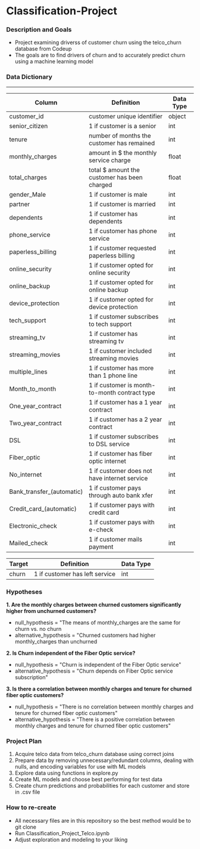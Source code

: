 # Classification-Project

### Description and Goals
- Project examining driverss of customer churn using the telco_churn database from Codeup
- The goals are to find drivers of churn and to accurately predict churn using a machine learning model

### Data Dictionary
---
| Column | Definition | Data Type |
| ----- | ----- | ----- |
|customer_id| customer unique identifier | object |
|senior_citizen| 1 if customer is a senior| int|
|tenure| number of months the customer has remained| int|
|monthly_charges| amount in $ the monthly service charge| float|
|total_charges | total $ amount the customer has been charged| float|
|gender_Male| 1 if customer is male| int|
|partner| 1 if customer is married| int|
|dependents| 1 if customer has dependents| int|
|phone_service| 1 if customer has phone service| int|
|paperless_billing| 1 if customer requested paperless billing| int|
|online_security| 1 if customer opted for online security|int|
|online_backup| 1 if customer opted for online backup|int|
|device_protection| 1 if customer opted for device protection| int|
|tech_support| 1 if customer subscribes to tech support| int|
|streaming_tv| 1 if customer has streaming tv| int|
|streaming_movies| 1 if customer included streaming movies| int|
|multiple_lines| 1 if customer has more than 1 phone line| int|
|Month_to_month| 1 if customer is month-to-month contract type| int|
|One_year_contract| 1 if customer has a 1 year contract| int|
|Two_year_contract| 1 if customer has a 2 year contract| int|
|DSL| 1 if customer subscribes to DSL service| int|
|Fiber_optic| 1 if customer has fiber optic internet| int|
|No_internet| 1 if customer does not have internet service| int|
|Bank_transfer_(automatic)| 1 if customer pays through auto bank xfer|int|
|Credit_card_(automatic)|1 if customer pays with credit card|int|
|Electronic_check| 1 if customer pays with e-check|int|
|Mailed_check| 1 if customer mails payment|int|


| Target | Definition | Data Type |
| ----- | ----- | ----- |
|churn|1 if customer has left service| int |

### Hypotheses
**1. Are the monthly charges between churned customers significantly higher from unchurned customers?**
- null_hypothesis = "The means of monthly_charges are the same for churn vs. no churn
- alternative_hypothesis = "Churned customers had higher monthly_charges than unchurned

**2. Is Churn independent of the Fiber Optic service?**
- null_hypothesis = "Churn is independent of the Fiber Optic service"
- alternative_hypothesis = "Churn depends on Fiber Optic service subscription"

**3. Is there a correlation between monthly charges and tenure for churned fiber optic customers?**
- null_hypothesis = "There is no correlation between monthly charges and tenure for churned fiber optic customers"
- alternative_hypothesis = "There is a positive correlation between monthly charges and tenure for churned fiber optic customers"

### Project Plan
1. Acquire telco data from telco_churn database using correct joins
2. Prepare data by removing unnecessary/redundant columns, dealing with nulls, and encoding variables for use with ML models
3. Explore data using functions in explore.py
4. Create ML models and choose best performing for test data
5. Create churn predictions and probabilities for each customer and store in .csv file

### How to re-create
- All necessary files are in this repository so the best method would be to git clone
- Run Classification_Project_Telco.ipynb
- Adjust exploration and modeling to your liking
